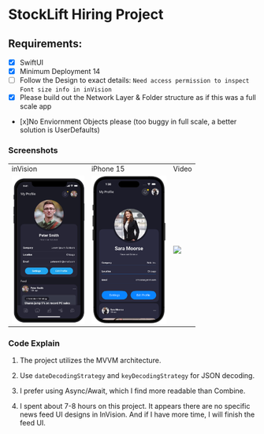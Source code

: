# StockLift Hiring Project

## Requirements:

- [x] SwiftUI 
- [x] Minimum Deployment 14
- [ ] Follow the Design to exact details: `Need access permission to inspect Font size info in inVision`
- [x] Please build out the Network Layer & Folder structure as if this was a full scale app
- [x]No Enviornment Objects please (too buggy in full scale, a better solution is UserDefaults)


### Screenshots

|  |  |  |
| - | - | - |
| inVision | iPhone 15 | Video |
| <img src="Screenshots/invision.jpg" height="300"> | <img src="Screenshots/iphone15.png" height="300"> |  <img src="Screenshots/video.gif" height="300">  |



### Code Explain

1. The project utilizes the MVVM architecture.

2. Use `dateDecodingStrategy` and `keyDecodingStrategy` for JSON decoding.

3. I prefer using Async/Await, which I find more readable than Combine.

4. I spent about 7-8 hours on this project. It appears there are no specific news feed UI designs in InVision. And if I have more time, I will finish the feed UI.